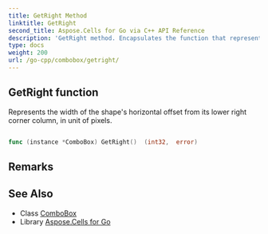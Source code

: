 ```yaml
---
title: GetRight Method 
linktitle: GetRight
second_title: Aspose.Cells for Go via C++ API Reference
description: 'GetRight method. Encapsulates the function that represents getright in Go.'
type: docs
weight: 200
url: /go-cpp/combobox/getright/
---
```


## GetRight function

Represents the width of the shape's horizontal  offset from its lower right corner column, in unit of pixels.

```go

func (instance *ComboBox) GetRight()  (int32,  error) 

```

## Remarks


## See Also

* Class [ComboBox](../)
* Library [Aspose.Cells for Go](../../)
